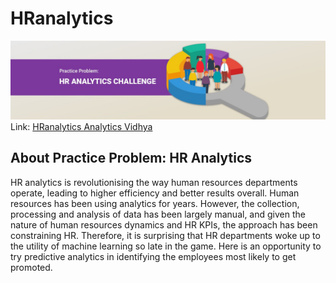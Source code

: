 # HRanalytics
![HRanalytics](1.jpg)
Link: [HRanalytics Analytics Vidhya](https://datahack.analyticsvidhya.com/contest/wns-analytics-hackathon-2018-1/)
## About Practice Problem: HR Analytics
HR analytics is revolutionising the way human resources departments operate, leading to higher efficiency and better results overall. Human resources has been using analytics for years. However, the collection, processing and analysis of data has been largely manual, and given the nature of human resources dynamics and HR KPIs, the approach has been constraining HR. Therefore, it is surprising that HR departments woke up to the utility of machine learning so late in the game. Here is an opportunity to try predictive analytics in identifying the employees most likely to get promoted.


